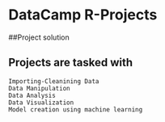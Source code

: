 #  DataCamp R-Projects
##Project solution 
## Projects are tasked with 
``` 
Importing-Cleanining Data
Data Manipulation
Data Analysis
Data Visualization
Model creation using machine learning 
```

